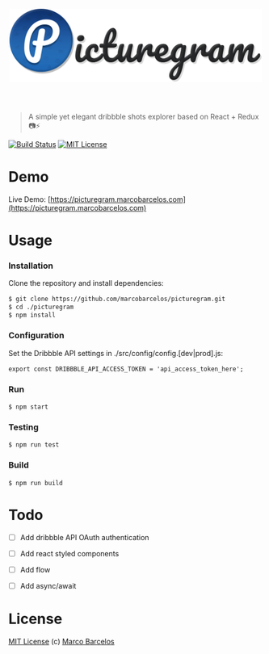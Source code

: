 <h1 align="center">
	<br>
	<img width="500" src="https://github.com/marcobarcelos/picturegram/raw/master/logo.png" alt="Picturegram">
	<br>
  <br>
</h1>

> A simple yet elegant dribbble shots explorer based on React + Redux 📷⚡️

[![Build Status](https://travis-ci.org/marcobarcelos/picturegram.svg?branch=master)](https://travis-ci.org/marcobarcelos/picturegram)
[![MIT License](https://img.shields.io/github/license/marcobarcelos/picturegram.svg)]()

# Demo

Live Demo: [https://picturegram.marcobarcelos.com](https://picturegram.marcobarcelos.com)

# Usage

### Installation

Clone the repository and install dependencies:

```
$ git clone https://github.com/marcobarcelos/picturegram.git
$ cd ./picturegram
$ npm install
```

### Configuration

Set the Dribbble API settings in ./src/config/config.[dev|prod].js:

```
export const DRIBBBLE_API_ACCESS_TOKEN = 'api_access_token_here';
``` 

### Run

```
$ npm start
```

### Testing

```
$ npm run test
```

### Build

```
$ npm run build
```

# Todo

- [ ] Add dribbble API OAuth authentication
- [ ] Add react styled components
- [ ] Add flow
- [ ] Add async/await


# License

[MIT License](http://en.wikipedia.org/wiki/MIT_License)
(c) [Marco Barcelos](https://marcobarcelos.com)
